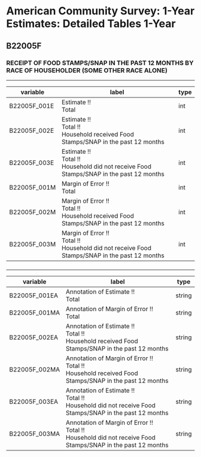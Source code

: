 # American Community Survey: 1-Year Estimates: Detailed Tables 1-Year

## B22005F

### RECEIPT OF FOOD STAMPS/SNAP IN THE PAST 12 MONTHS BY RACE OF HOUSEHOLDER (SOME OTHER RACE ALONE)

___

| variable | label | type |
| ----- | ----- | ----- |
| B22005F_001E | Estimate !!<br>Total | int |
| B22005F_002E | Estimate !!<br>Total !!<br>Household received Food Stamps/SNAP in the past 12 months | int |
| B22005F_003E | Estimate !!<br>Total !!<br>Household did not receive Food Stamps/SNAP in the past 12 months | int |
| B22005F_001M | Margin of Error !!<br>Total | int |
| B22005F_002M | Margin of Error !!<br>Total !!<br>Household received Food Stamps/SNAP in the past 12 months | int |
| B22005F_003M | Margin of Error !!<br>Total !!<br>Household did not receive Food Stamps/SNAP in the past 12 months | int |
### 

___

| variable | label | type |
| ----- | ----- | ----- |
| B22005F_001EA | Annotation of Estimate !!<br>Total | string |
| B22005F_001MA | Annotation of Margin of Error !!<br>Total | string |
| B22005F_002EA | Annotation of Estimate !!<br>Total !!<br>Household received Food Stamps/SNAP in the past 12 months | string |
| B22005F_002MA | Annotation of Margin of Error !!<br>Total !!<br>Household received Food Stamps/SNAP in the past 12 months | string |
| B22005F_003EA | Annotation of Estimate !!<br>Total !!<br>Household did not receive Food Stamps/SNAP in the past 12 months | string |
| B22005F_003MA | Annotation of Margin of Error !!<br>Total !!<br>Household did not receive Food Stamps/SNAP in the past 12 months | string |

